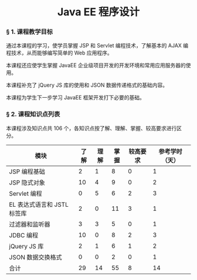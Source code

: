 
# <center>Java EE 程序设计</center>

### &sect; 1. 课程教学目标

通过本课程的学习，使学员掌握 JSP 和 Servlet 编程技术，了解基本的 AJAX 编程技术，从而能够编写简单的 Web 应用程序。

本课程还应使学生掌握 JavaEE 企业级项目开发的开发环境和常用应用服务器的使用。

本课程补充了 jQuery JS 库的使用和 JSON 数据传递格式的基础内容。

本课程为学生下一步学习 JavaEE 框架开发打下必要的基础。

### &sect; 2. 课程知识点列表

本课程涉及知识点共 106 个，各知识点按了解、理解、掌握、较高要求进行区分。

|模块|了解|理解|掌握|较高要求|参考学时（天）|
|-|-|-|-|-|-|
|JSP 编程基础|2|1|8|0|1|
|JSP 隐式对象|10|4|9|0|2|
|Servlet 编程|0|5|6|2|3|
|EL 表达式语言和 JSTL 标签库|2|0|11|3|1|
|过滤器和监听器|3|3|5|0|1|
|JDBC 编程|10|0|8|2|3|
|jQuery JS 库|2|1|6|1|2|
|JSON 数据交换格式|0|0|2|0|1|
|合计|29|14|55|8|14||


